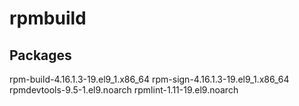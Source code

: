 # rpmbuild

## Packages

rpm-build-4.16.1.3-19.el9_1.x86_64
rpm-sign-4.16.1.3-19.el9_1.x86_64
rpmdevtools-9.5-1.el9.noarch
rpmlint-1.11-19.el9.noarch
